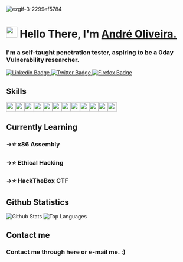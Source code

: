
![ezgif-3-2299ef5784](https://user-images.githubusercontent.com/15943431/194160008-5a5b6085-e6fb-41f4-9d95-6db890c7e698.gif)


<h1 align="left"><img src="https://raw.githubusercontent.com/sidbelbase/sidbelbase/master/wave.gif" width="30px"><strong> Hello There, I'm <a href="https://waffleshouse.com/">André Oliveira.</a></strong>
</h1>

<h3 align="left"><strong>
I'm a self-taught penetration tester, aspiring to be a 0day Vulnerability researcher.</strong></h3>

<a target="_blank" href="https://linkedin.com/in/Andre0liveira">
<img src="https://img.shields.io/badge/-André Oliveira-blue?style=for-the-badge&logo=Linkedin&logoColor=white&link=https://linkedin.com/in/Andre0liveira" alt="Linkedin Badge">
</a>
<a target="_blank" href="https://mobile.twitter.com/waflisan">
<img src="https://img.shields.io/badge/Waflisan-1ca0f1?style=for-the-badge&logo=twitter&logoColor=white&link=https://mobile.twitter.com/waflisan" alt="Twitter Badge">
</a>

<a target="_blank" href="https://wafflesexploits.rf.gd">
<img src="https://img.shields.io/badge/-Waffle's Exploits-141414?style=for-the-badge&logo=firefox&logoColor=white&link=https://waffleshouse.rf.gd" alt="Firefox Badge">
</a>

## Skills

<img src="https://img.shields.io/badge/-Python-3776AB?logo=python&logoColor=fff" height="25"><img src="https://img.shields.io/badge/-PyCharm-000000?logo=pycharm&logoColor=fff" height="25"><img src="https://img.shields.io/badge/-Lua-2C2D72?logo=lua&logoColor=fff" height="25"><img src="https://img.shields.io/badge/-CSharp-239120?logo=csharp&logoColor=fff" height="25"><img src="https://img.shields.io/badge/-VStudio-5C2D91?logo=visualstudio&logoColor=fff" height="25"><img src="https://img.shields.io/badge/-C-A8B9CC?logo=c&logoColor=fff" height="25"><img src="https://img.shields.io/badge/-C++-00599C?logo=cplusplus&logoColor=fff" height="25"><img src="https://img.shields.io/badge/-PowerShell-5391FE?logo=powershell&logoColor=fff" height="25"><img src="https://img.shields.io/badge/-MySQL-4479A1?logo=mysql&logoColor=fff" height="25"><img src="https://img.shields.io/badge/-SQLite-003B57?logo=sqlite&logoColor=fff" height="25"><img src="https://img.shields.io/badge/-Office-D83B01?logo=microsoftoffice&logoColor=fff" height="25"><img src="https://img.shields.io/badge/-Photoshop-31A8FF?logo=adobephotoshop&logoColor=fff" height="25">

## Currently Learning

<h3 align="left"><strong> ->⭐ x86 Assembly </strong></h3>
<h3 align="left"><strong> ->⭐ Ethical Hacking </strong></h3>
<h3 align="left"><strong> ->⭐ HackTheBox CTF </strong></h3>

## Github Statistics

![Github Stats](https://github-readme-stats.vercel.app/api?username=WafflesExploit&count_private=true&show_icons=true&theme=radical)                  ![Top Languages](https://github-readme-stats.vercel.app/api/top-langs/?username=WafflesExploit&show_icons=true&theme=radical)

## Contact me

<h3 align="left"><strong>Contact me through here or e-mail me. :) </strong></h3>
